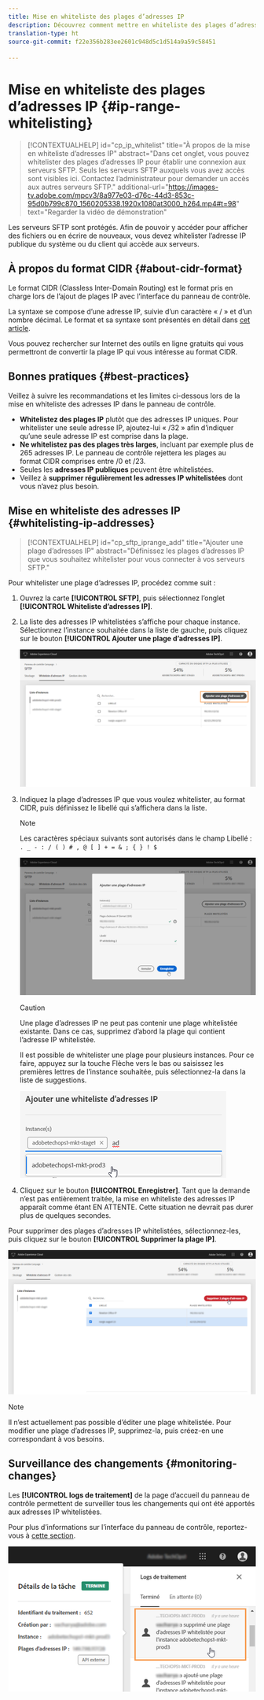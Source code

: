 ```yaml
---
title: Mise en whiteliste des plages d’adresses IP
description: Découvrez comment mettre en whiteliste des plages d’adresses IP pour l’accès aux serveurs SFTP
translation-type: ht
source-git-commit: f22e356b283ee2601c948d5c1d514a9a59c58451

---
```



# Mise en whiteliste des plages d’adresses IP {#ip-range-whitelisting}

>[!CONTEXTUALHELP]
>id=&quot;cp_ip_whitelist&quot;
>title=&quot;À propos de la mise en whiteliste d’adresses IP&quot;
>abstract=&quot;Dans cet onglet, vous pouvez whitelister des plages d’adresses IP pour établir une connexion aux serveurs SFTP. Seuls les serveurs SFTP auxquels vous avez accès sont visibles ici. Contactez l’administrateur pour demander un accès aux autres serveurs SFTP.&quot;
>additional-url=&quot;https://images-tv.adobe.com/mpcv3/8a977e03-d76c-44d3-853c-95d0b799c870_1560205338.1920x1080at3000_h264.mp4#t=98&quot; text=&quot;Regarder la vidéo de démonstration&quot;

Les serveurs SFTP sont protégés. Afin de pouvoir y accéder pour afficher des fichiers ou en écrire de nouveaux, vous devez whitelister l’adresse IP publique du système ou du client qui accède aux serveurs.

## À propos du format CIDR {#about-cidr-format}

Le format CIDR (Classless Inter-Domain Routing) est le format pris en charge lors de l’ajout de plages IP avec l’interface du panneau de contrôle.

La syntaxe se compose d’une adresse IP, suivie d’un caractère « / » et d’un nombre décimal. Le format et sa syntaxe sont présentés en détail dans [cet article](https://whatismyipaddress.com/cidr).

Vous pouvez rechercher sur Internet des outils en ligne gratuits qui vous permettront de convertir la plage IP qui vous intéresse au format CIDR.

## Bonnes pratiques {#best-practices}

Veillez à suivre les recommandations et les limites ci-dessous lors de la mise en whiteliste des adresses IP dans le panneau de contrôle.

* **Whitelistez des plages IP** plutôt que des adresses IP uniques. Pour whitelister une seule adresse IP, ajoutez-lui « /32 » afin d’indiquer qu’une seule adresse IP est comprise dans la plage.
* **Ne whitelistez pas des plages très larges**, incluant par exemple plus de 265 adresses IP. Le panneau de contrôle rejettera les plages au format CIDR comprises entre /0 et /23.
* Seules les **adresses IP publiques** peuvent être whitelistées.
* Veillez à **supprimer régulièrement les adresses IP whitelistées** dont vous n’avez plus besoin.

## Mise en whiteliste des adresses IP {#whitelisting-ip-addresses}

>[!CONTEXTUALHELP]
>id=&quot;cp_sftp_iprange_add&quot;
>title=&quot;Ajouter une plage d’adresses IP&quot;
>abstract=&quot;Définissez les plages d’adresses IP que vous souhaitez whitelister pour vous connecter à vos serveurs SFTP.&quot;

Pour whitelister une plage d’adresses IP, procédez comme suit :

1. Ouvrez la carte **[!UICONTROL SFTP]**, puis sélectionnez l’onglet **[!UICONTROL Whiteliste d’adresses IP]**.
1. La liste des adresses IP whitelistées s’affiche pour chaque instance. Sélectionnez l’instance souhaitée dans la liste de gauche, puis cliquez sur le bouton **[!UICONTROL Ajouter une plage d’adresses IP]**.

   ![](assets/control_panel_add_range.png)

1. Indiquez la plage d’adresses IP que vous voulez whitelister, au format CIDR, puis définissez le libellé qui s’affichera dans la liste.

   >[!NOTE]
   >
   >Les caractères spéciaux suivants sont autorisés dans le champ Libellé :
   > `. _ - : / ( ) # , @ [ ] + = & ; { } ! $`

   ![](assets/control_panel_add_range2.png)

   >[!CAUTION]
   >
   >Une plage d’adresses IP ne peut pas contenir une plage whitelistée existante. Dans ce cas, supprimez d’abord la plage qui contient l’adresse IP whitelistée.
   >
   >Il est possible de whitelister une plage pour plusieurs instances. Pour ce faire, appuyez sur la touche Flèche vers le bas ou saisissez les premières lettres de l’instance souhaitée, puis sélectionnez-la dans la liste de suggestions.

   ![](assets/control_panel_add_range3.png)

1. Cliquez sur le bouton **[!UICONTROL Enregistrer]**. Tant que la demande n’est pas entièrement traitée, la mise en whiteliste des adresses IP apparaît comme étant EN ATTENTE. Cette situation ne devrait pas durer plus de quelques secondes.

Pour supprimer des plages d’adresses IP whitelistées, sélectionnez-les, puis cliquez sur le bouton **[!UICONTROL Supprimer la plage IP]**.

![](assets/control_panel_delete_range2.png)

>[!NOTE]
>
>Il n’est actuellement pas possible d’éditer une plage whitelistée. Pour modifier une plage d’adresses IP, supprimez-la, puis créez-en une correspondant à vos besoins.

## Surveillance des changements {#monitoring-changes}

Les **[!UICONTROL logs de traitement]** de la page d’accueil du panneau de contrôle permettent de surveiller tous les changements qui ont été apportés aux adresses IP whitelistées.

Pour plus d’informations sur l’interface du panneau de contrôle, reportez-vous à [cette section](../../discover/using/discovering-the-interface.md).

![](assets/control_panel_ip_log.png)
